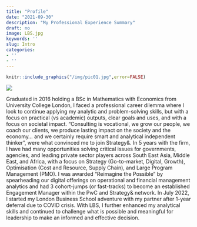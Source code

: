 ```yaml
---
title: "Profile"
date: "2021-09-30"
description: "My Professional Experience Summary"
draft: no
image: LBS.jpg
keywords: ''
slug: Intro
categories:
- ''
- ''
---
```



```r
knitr::include_graphics("/img/pic01.jpg",error=FALSE)
```

![](../../../../../../img/pic01.jpg)<!-- -->

Graduated in 2016 holding a BSc in Mathematics with Economics from University College London, I faced a professional career dilemma where I look to continue applying my analytic and problem-solving skills, but with a focus on practical (vs academic) outputs, clear goals and uses, and with a focus on societal impact. 
“Consulting is vocational, we grow our people, we coach our clients, we produce lasting impact on the society and the economy… and we certainly require smart and analytical independent thinker”, were what convinced me to join Strategy&. In 5 years with the firm, I have had many opportunities solving critical issues for governments, agencies, and leading private sector players across South East Asia, Middle East, and Africa, with a focus on Strategy (Go-to-market, Digital, Growth), Optimisation (Cost and Resource, Supply Chain), and Large Program Management (PMO). I was awarded “Reimagine the Possible” by spearheading our digital offerings on operational and financial management analytics and had 3 cohort-jumps (or fast-tracks) to become an established Engagement Manager within the PwC and Strategy& network.
In July 2022, I started my London Business School adventure with my partner after 1-year deferral due to COVID crisis. With LBS, I further enhanced my analytical skills and continued to challenge what is possible and meaningful for leadership to make an informed and effective decision.



